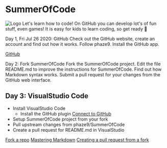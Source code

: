 # SummerOfCode

![Logo](https://github.com/phaze9/SummerOfCode/blob/master/SummerOfCode.png?raw=true)
Let's learn how to code! On GitHub you can develop lot's of fun stuff, even games! It is easy for kids to learn coding, so get ready 🚀

Day 1, Fri Jul 26 2020: GitHub
Check out the GitHub website, create an account and find out how it works. Follow phaze9. Install the GitHub app.

[GitHub](https://github.com)

Day 2: Fork SummerOfCode
Fork the SummerOfCode project. Edit the file README.md to improve the instructions for SummerOfCode. Find out how Markdown syntax works. Submit a pull request for your changes from the GitHub web interface.

## Day 3: VisualStudio Code
- Install VisualStudio Code
  - Install the GitHub plugin [Connect to GitHub](https://visualstudio.github.com)
- Setup SummerOfCode project from your fork
- Pull upstream changes from phaze9/SummerOfCode
- Create a pull request for README.md in VisualStudio

[Fork a repo](https://help.github.com/en/github/getting-started-with-github/fork-a-repo)
[Mastering Markdown](https://guides.github.com/features/mastering-markdown/)
[Creating a pull request from a fork](https://help.github.com/en/github/collaborating-with-issues-and-pull-requests/creating-a-pull-request-from-a-fork)
